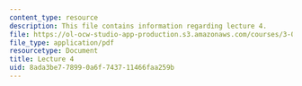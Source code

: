 ```yaml
---
content_type: resource
description: This file contains information regarding lecture 4.
file: https://ol-ocw-studio-app-production.s3.amazonaws.com/courses/3-024-electronic-optical-and-magnetic-properties-of-materials-spring-2013/8ada3be778990a6f743711466faa259b_MIT3_024S13_2012lec4.pdf
file_type: application/pdf
resourcetype: Document
title: Lecture 4
uid: 8ada3be7-7899-0a6f-7437-11466faa259b
---
```

